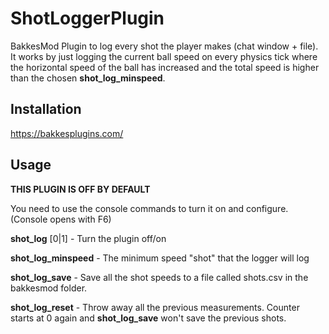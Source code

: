 # ShotLoggerPlugin
BakkesMod Plugin to log every shot the player makes (chat window + file).
It works by just logging the current ball speed on every physics tick where the horizontal speed of the ball has increased and the total speed is higher than the chosen **shot_log_minspeed**.

## Installation

https://bakkesplugins.com/

## Usage

**THIS PLUGIN IS OFF BY DEFAULT**

You need to use the console commands to turn it on and configure. (Console opens with F6)

**shot_log** [0|1] - Turn the plugin off/on

**shot_log_minspeed** - The minimum speed "shot" that the logger will log

**shot_log_save** - Save all the shot speeds to a file called shots.csv in the bakkesmod folder.

**shot_log_reset** - Throw away all the previous measurements. Counter starts at 0 again and **shot_log_save** won't save the previous shots.
